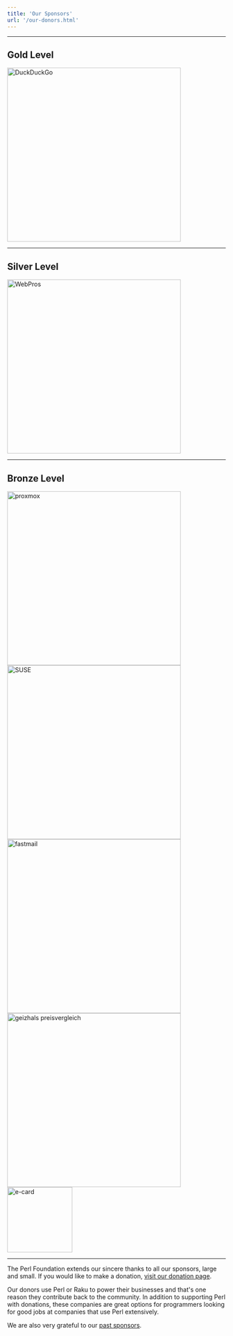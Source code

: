 ```yaml
---
title: 'Our Sponsors'
url: '/our-donors.html'
---
```


---
## Gold Level

[<img src="images/duck-duck-go.svg" alt="DuckDuckGo" title="DuckDuckGo" width="400">](https://duckduckgo.com/)

---

## Silver Level

[<img src="images/webpros.svg" alt="WebPros" title="WebPros" width="400">](https://www.webpros.com/)

---

## Bronze Level

[<img src="images/proxmox-full-lockup-color.svg" alt="proxmox" title="proxmox" width="400">](https://www.proxmox.com/en/)
[<img src="images/SUSE_Logo-hor_L_Green-pos_sRGB.svg" alt="SUSE" title="SUSE" width="400">](https://www.suse.com/)
[<img src="images/FM-Logo-RGB.png" alt="fastmail" title="fastmail" width="400">](https://www.fastmail.com/)
[<img src="images/geizhals_logo_official.svg" alt="geizhals preisvergleich" title="geizhals preisvergleich" width="400">](https://geizhals.at/)
[<img src="images/ecard-logo.svg" alt="e-card" title="e-card" width="150">](https://www.e-card.bg/)

---

The Perl Foundation extends our sincere thanks to all our sponsors, large and
small. If you would like to make a donation, [visit our donation
page](donate.html).

Our donors use Perl or Raku to power their businesses and that's one reason
they contribute back to the community. In addition to supporting Perl with
donations, these companies are great options for programmers looking for good
jobs at companies that use Perl extensively.

We are also very grateful to our [past sponsors](past-sponsors.html).
